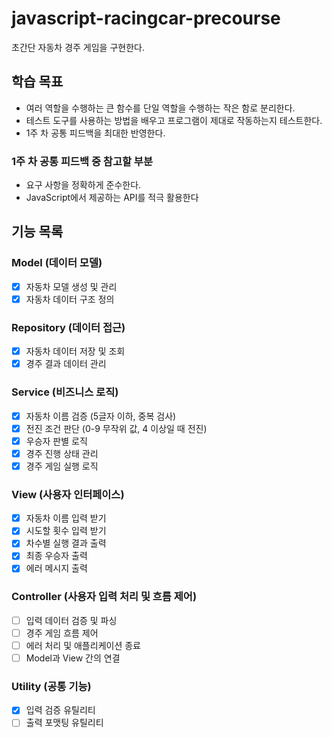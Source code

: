 # javascript-racingcar-precourse

초간단 자동차 경주 게임을 구현한다.

## 학습 목표

- 여러 역할을 수행하는 큰 함수를 단일 역할을 수행하는 작은 함로 분리한다.
- 테스트 도구를 사용하는 방법을 배우고 프로그램이 제대로 작동하는지 테스트한다.
- 1주 차 공통 피드백을 최대한 반영한다.


### 1주 차 공통 피드백 중 참고할 부분

- 요구 사항을 정확하게 준수한다.
- JavaScript에서 제공하는 API를 적극 활용한다


## 기능 목록

### Model (데이터 모델)
- [x] 자동차 모델 생성 및 관리
- [x] 자동차 데이터 구조 정의

### Repository (데이터 접근)
- [x] 자동차 데이터 저장 및 조회
- [x] 경주 결과 데이터 관리

### Service (비즈니스 로직)
- [x] 자동차 이름 검증 (5글자 이하, 중복 검사)
- [x] 전진 조건 판단 (0-9 무작위 값, 4 이상일 때 전진)
- [x] 우승자 판별 로직
- [x] 경주 진행 상태 관리
- [x] 경주 게임 실행 로직

### View (사용자 인터페이스)
- [x] 자동차 이름 입력 받기
- [x] 시도할 횟수 입력 받기
- [x] 차수별 실행 결과 출력
- [x] 최종 우승자 출력
- [x] 에러 메시지 출력

### Controller (사용자 입력 처리 및 흐름 제어)
- [ ] 입력 데이터 검증 및 파싱
- [ ] 경주 게임 흐름 제어
- [ ] 에러 처리 및 애플리케이션 종료
- [ ] Model과 View 간의 연결

### Utility (공통 기능)
- [x] 입력 검증 유틸리티
- [ ] 출력 포맷팅 유틸리티